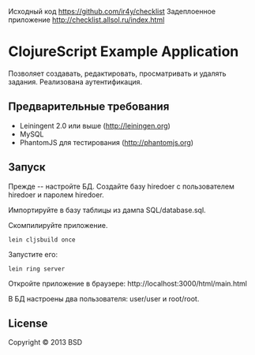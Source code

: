 Исходный код https://github.com/ir4y/checklist
Задеплоенное приложение http://checklist.allsol.ru/index.html







# ClojureScript Example Application

Позволяет создавать, редактировать, просматривать и удалять задания. Реализована аутентификация.


## Предварительные требования

* Leiningent 2.0 или выше (http://leiningen.org)
* MySQL
* PhantomJS для тестирования (http://phantomjs.org)

## Запуск

Прежде -- настройте БД. Создайте базу hiredoer с пользователем hiredoer и паролем hiredoer.

Импортируйте в базу таблицы из дампа SQL/database.sql.

Cкомпилируйте приложение.

    lein cljsbuild once

Запустите его: 

    lein ring server

Откройте приложение в браузере: http://localhost:3000/html/main.html

В БД настроены два пользователя: user/user и root/root.

## License

Copyright © 2013 BSD
